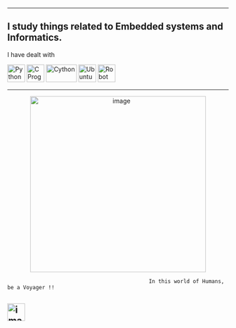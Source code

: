 -------------------------------------------------------------------
I study things related to Embedded systems and Informatics.
-------------------------------------------------------------------

I have dealt with

<a href="https://en.wikipedia.org/wiki/Python_(programming_language)">
     <img src="https://img.icons8.com/dusk/64/000000/python.png"
     alt="Python"
     height="40"
     width="40"/></a>
<a href="https://en.wikipedia.org/wiki/C_(programming_language)">
     <img src="https://user-images.githubusercontent.com/14985440/224587459-d51b0bfe-dedb-4dfe-98dd-0c3180d79689.png"
     alt="C Programming"
     height="40"
     width="40"/></a>
<a href= "https://en.wikipedia.org/wiki/Cython">
     <img src="https://user-images.githubusercontent.com/14985440/224587223-2a58a48d-5507-477e-9239-a58c4ef27c39.png"
     alt="Cython"
     height="40"
     width="70"/></a>
<a href="https://en.wikipedia.org/wiki/Ubuntu">
     <img src="https://img.icons8.com/color/48/000000/ubuntu.png"
     alt="Ubuntu"
     height="40"
     width="40"/></a>
<a href= "https://en.wikipedia.org/wiki/Robotics">
<img src="https://img.icons8.com/color/48/000000/robot.png"
alt="Robot"
height="40"
width="40"/></a>   



<!--
For now, you can check me out more on :
     
<a href="https://www.linkedin.com/in/vishal-sivakumar-245a8b7a/">
  <img src="https://img.icons8.com/color/48/000000/linkedin-circled.png"
       alt="LinkedIn"
       height="45"
       width="40"/>
</a><a href="https://medium.com/@gigageeks10.9">
  <img src="https://user-images.githubusercontent.com/14985440/224611138-774d8bcc-42a9-48c6-b458-50cba656749e.png"
       alt="Medium"
       height="45"
       width="105"/>
</a><a href="https://www.hackerrank.com/WiresharkIO">
     <img src="https://user-images.githubusercontent.com/14985440/224611612-9f9f1209-5f76-45ed-a2e4-3fcb37a97155.png" 
          alt="HackerRank" 
          width="40" 
          height="45"/>
</a>
-->
-------------------------------------------------------------------
<!-- [![Top Langs](https://github-readme-stats.vercel.app/api/top-langs/?username=WiresharkIO&layout=compact&theme=radical)](https://github.com/WiresharkIO) -->



<p align="center">
  <img width="400" align=middle alt="image" src="https://github.com/WiresharkIO/WiresharkIO/assets/14985440/8d750d65-c549-4c1e-ba6a-f6f8bdd5bb3c">
</p>

<p align="center"> 
     
```Shell
                                             In this world of Humans, be a Voyager !! 
```
</p>


<!--[<img width="40" alt="image" src="https://github.com/WiresharkIO/WiresharkIO/assets/14985440/6c44c336-04f2-408a-818e-1ad2866831ed">](mailto:gigageeks10.9@gmail.com?subject=[GitHub]%20Source%20Han%20Sans)
-->
[<img width="40" alt="image" src="https://img.shields.io/badge/Gmail-D14836?style=for-the-badge&logo=gmail&logoColor=white">](mailto:gigageeks10.9@gmail.com?subject=[GitHub]%20Source%20Han%20Sans)
-------------------------------------------------------------------
<!--
**WiresharkIO/WiresharkIO** is a ✨ _special_ ✨ repository because its `README.md` (this file) appears on your GitHub profile.

Here are some ideas to get you started:

- 🔭 I’m currently working on ...
- 🌱 I’m currently learning ...              
- 👯 I’m looking to collaborate on ...
- 🤔 I’m looking for help with ...
- 💬 Ask me about ...
- 📫 How to reach me: ...
- 😄 Pronouns: ...
- ⚡ Fun fact: ...
-->
